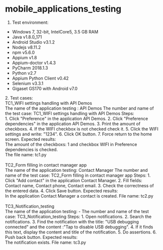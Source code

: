 # mobile_applications_testing

1. Test environment:<br>
<ul>
<li> Windows 7, 32-bit, IntelCore5, 3.5 GB RAM</li>
<li> Java v1.8.0_171</li>
<li> Android Studio v3.1.2</li>
<li> Nodejs v8.11.2</li>
<li> npm v5.6.0</li>
<li> Appium v1.8</li>
<li> Appium-doctor v1.4.3</li>
<li>PyCharm 2018.1.3</li>
<li> Python v2.7</li>
<li>Appium Python Client v0.42</li>
<li>Selenium v3.3.1</li>
<li> Gigaset GS170 with Android v7.0</li>
  </ul>
2. Test cases:<br>
TC1_WIFI settings handling with API Demos<br>
The name of the application testing : API Demos
The number and name of the test case: TC1_WIFI settings handling with API Demos
Steps:<br>
1. Click "Preference" in the application API Demos.
2. Click "Preference dependencies" in the application API Demos.
3. Print the amount of checkboxs. 
4. If the WIFI checkbox  is not checked check it.
5. Click the WIFI settings and write: "1234".
6. Click OK button.
7. Force return to the home screen.
Expected results:<br>
The amount of the checkboxs: 1 and checkbox WIFI in Preference dependencies is checked.<br>
The file name: tc1.py<br>
<br>
TC2_Form filling in contact manager app<br>
The name of the application testing:  Contact Manager
The number and name of the test case: TC2_Form filling in contact manager app
Steps: 
1. Click "Add contact" in the application Contact Manager.
2. Fill fields: Contact name, Contact phone, Contact email.
3. Check the correctness of the entered data.
4. Click Save button.
Expected results:<br>
In the application Contact Manager a contact is created.
File name: tc2.py<br>
<br>
TC3_Notification_testing<br>
The name of the application testing: -
The number and name of the test case: TC3_Notification_testing
Steps:
1. Open notifications.
2. Search the notifications.
3. Find the notification with the title: "USB debugging connected" and the content :"Tap to disable USB debugging".
4. If it finds this text, display the content and title of the notification.
5. Do assertions.
6. Push back button.
Expected results:<br>
The notification exists.
File name: tc3.py
